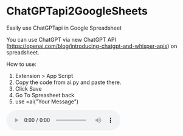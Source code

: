 # ChatGPTapi2GoogleSheets
Easily use ChatGPTapi in Google Spreadsheet

You can use ChatGPT via new ChatGPT API (https://openai.com/blog/introducing-chatgpt-and-whisper-apis) on spreadsheet.

How to use:

1) Extension > App Script
2) Copy the code from ai.py and paste there. 
3) Click Save
4) Go To Spreasheet back
5) use =ai("Your Message")

![My Image](ScreenShot.ogg)
